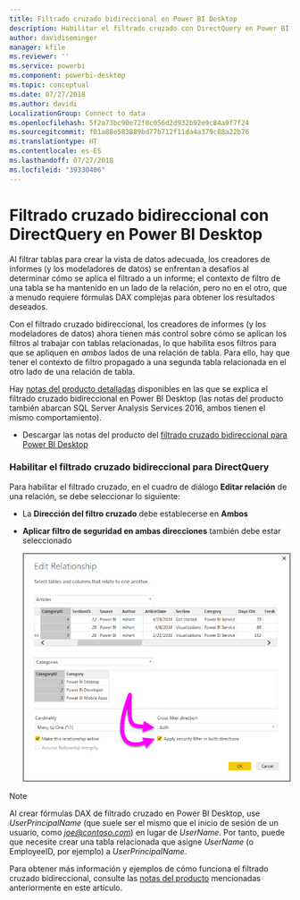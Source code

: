 ```yaml
---
title: Filtrado cruzado bidireccional en Power BI Desktop
description: Habilitar el filtrado cruzado con DirectQuery en Power BI Desktop
author: davidiseminger
manager: kfile
ms.reviewer: ''
ms.service: powerbi
ms.component: powerbi-desktop
ms.topic: conceptual
ms.date: 07/27/2018
ms.author: davidi
LocalizationGroup: Connect to data
ms.openlocfilehash: 5f2a73bc90e72f8c056d2d932b92e9c84a9f7f24
ms.sourcegitcommit: f01a88e583889bd77b712f11da4a379c88a22b76
ms.translationtype: HT
ms.contentlocale: es-ES
ms.lasthandoff: 07/27/2018
ms.locfileid: "39330406"
---
```

# <a name="bidirectional-cross-filtering-using-directquery-in-power-bi-desktop"></a>Filtrado cruzado bidireccional con DirectQuery en Power BI Desktop

Al filtrar tablas para crear la vista de datos adecuada, los creadores de informes (y los modeladores de datos) se enfrentan a desafíos al determinar cómo se aplica el filtrado a un informe; el contexto de filtro de una tabla se ha mantenido en un lado de la relación, pero no en el otro, que a menudo requiere fórmulas DAX complejas para obtener los resultados deseados.

Con el filtrado cruzado bidireccional, los creadores de informes (y los modeladores de datos) ahora tienen más control sobre cómo se aplican los filtros al trabajar con tablas relacionadas, lo que habilita esos filtros para que se apliquen en *ambos* lados de una relación de tabla. Para ello, hay que tener el contexto de filtro propagado a una segunda tabla relacionada en el otro lado de una relación de tabla.

Hay [notas del producto detalladas](http://download.microsoft.com/download/2/7/8/2782DF95-3E0D-40CD-BFC8-749A2882E109/Bidirectional%20cross-filtering%20in%20Analysis%20Services%202016%20and%20Power%20BI.docx) disponibles en las que se explica el filtrado cruzado bidireccional en Power BI Desktop (las notas del producto también abarcan SQL Server Analysis Services 2016, ambos tienen el mismo comportamiento).

* Descargar las notas del producto del [filtrado cruzado bidireccional para Power BI Desktop](http://download.microsoft.com/download/2/7/8/2782DF95-3E0D-40CD-BFC8-749A2882E109/Bidirectional%20cross-filtering%20in%20Analysis%20Services%202016%20and%20Power%20BI.docx)

### <a name="enabling-bidirectional-cross-filtering-for-directquery"></a>Habilitar el filtrado cruzado bidireccional para DirectQuery

Para habilitar el filtrado cruzado, en el cuadro de diálogo **Editar relación** de una relación, se debe seleccionar lo siguiente:

* La **Dirección del filtro cruzado** debe establecerse en **Ambos**
* **Aplicar filtro de seguridad en ambas direcciones** también debe estar seleccionado

  ![](media/desktop-bidirectional-filtering/bidirectional-filtering_2.png)

> [!NOTE]
> Al crear fórmulas DAX de filtrado cruzado en Power BI Desktop, use *UserPrincipalName* (que suele ser el mismo que el inicio de sesión de un usuario, como <em>joe@contoso.com</em>) en lugar de *UserName*. Por tanto, puede que necesite crear una tabla relacionada que asigne *UserName* (o EmployeeID, por ejemplo) a *UserPrincipalName*.

Para obtener más información y ejemplos de cómo funciona el filtrado cruzado bidireccional, consulte las [notas del producto](http://download.microsoft.com/download/2/7/8/2782DF95-3E0D-40CD-BFC8-749A2882E109/Bidirectional%20cross-filtering%20in%20Analysis%20Services%202016%20and%20Power%20BI.docx) mencionadas anteriormente en este artículo.


